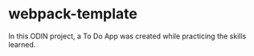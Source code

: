 # webpack-template 

In this ODIN project, a To Do App was created while practicing the skills learned.